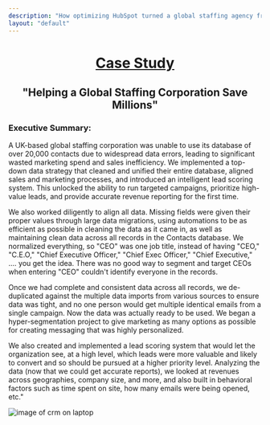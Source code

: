 ```yaml
---
description: "How optimizing HubSpot turned a global staffing agency from zero to hero"
layout: "default"
---
```


# <p align="center"><u> **Case Study** </u></p>

## <p align="center"> "Helping a Global Staffing Corporation Save Millions" </p>

### Executive Summary:

A UK-based global staffing corporation was unable to use its database of over 20,000 contacts due to widespread data errors, leading to significant wasted marketing spend and sales inefficiency. We implemented a top-down data strategy that cleaned and unified their entire database, aligned sales and marketing processes, and introduced an intelligent lead scoring system. This unlocked the ability to run targeted campaigns, prioritize high-value leads, and provide accurate revenue reporting for the first time.
&nbsp;

We also worked diligently to align all data. Missing fields were given their proper values through large data migrations, using automations to be as efficient as possible in cleaning the data as it came in, as well as maintaining clean data across all records in the Contacts database. We normalized everything, so \"CEO\" was one job title, instead of having \"CEO,\" \"C.E.O,\" \"Chief Executive Officer,\" \"Chief Exec Officer,\" \"Chief Executive,\" .... you get the idea. There was no good way to segment and target CEOs when entering \"CEO\" couldn't identify everyone in the records.
&nbsp;
&nbsp;

Once we had complete and consistent data across all records, we de-duplicated against the multiple data imports from various sources to ensure data was tight, and no one person would get multiple identical emails from a single campaign. Now the data was actually ready to be used. We began a hyper-segmentation project to give marketing as many options as possible for creating messaging that was highly personalized.
&nbsp;
&nbsp;

We also created and implemented a lead scoring system that would let the organization see, at a high level, which leads were more valuable and likely to convert and so should be pursued at a higher priority level. Analyzing the data (now that we could get accurate reports), we looked at revenues across geographies, company size, and more, and also built in behavioral factors such as time spent on site, how many emails were being opened, etc."

![image of crm on laptop](/images/office-highfive.jpg)
